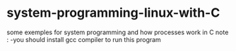 # system-programming-linux-with-C
some exemples for system programming and how processes work in C
note : 
-you should install gcc compiler to run this program 
